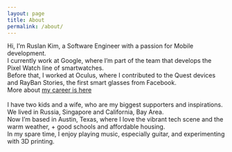 ```yaml
---
layout: page
title: About
permalink: /about/
---
```


Hi, I’m Ruslan Kim, a Software Engineer with a passion for Mobile development. 
<br />
I currently work at Google, where I’m part of the team that develops the Pixel Watch line of smartwatches. 
<br />
Before that, I worked at Oculus, where I contributed to the Quest devices and RayBan Stories, the first smart glasses from Facebook. 
<br />
More about [my career is here](https://www.linkedin.com/in/kirussell/)
<br />
<br />
I have two kids and a wife, who are my biggest supporters and inspirations. We lived in Russia, Singapore and California, Bay Area. 
<br />
Now I’m based in Austin, Texas, where I love the vibrant tech scene and the warm weather, + good schools and affordable housing.
<br />
In my spare time, I enjoy playing music, especially guitar, and experimenting with 3D printing.